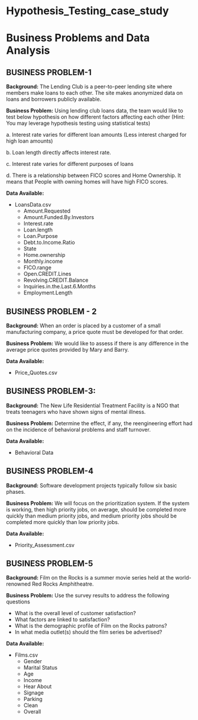 # Hypothesis_Testing_case_study

# Business Problems and Data Analysis

## BUSINESS PROBLEM-1
**Background:** 
The Lending Club is a peer-to-peer lending site where members make loans to each other. The site makes anonymized data on loans and borrowers publicly available.

**Business Problem:**
Using lending club loans data, the team would like to test below hypothesis on how different factors affecting each other (Hint: You may leverage hypothesis testing using statistical tests)

a. Interest rate varies for different loan amounts (Less interest charged for high loan amounts)

b. Loan length directly affects interest rate.

c. Interest rate varies for different purposes of loans

d. There is a relationship between FICO scores and Home Ownership. It means that People with owning homes will have high FICO scores.

**Data Available:**
- LoansData.csv
  - Amount.Requested
  - Amount.Funded.By.Investors
  - Interest.rate
  - Loan.length
  - Loan.Purpose
  - Debt.to.Income.Ratio
  - State
  - Home.ownership
  - Monthly.income
  - FICO.range
  - Open.CREDIT.Lines
  - Revolving.CREDIT.Balance
  - Inquiries.in.the.Last.6.Months
  - Employment.Length

## BUSINESS PROBLEM - 2
**Background:**
When an order is placed by a customer of a small manufacturing company, a price quote must be developed for that order.

**Business Problem:**
We would like to assess if there is any difference in the average price quotes provided by Mary and Barry.

**Data Available:**
- Price_Quotes.csv

## BUSINESS PROBLEM-3:
**Background:**
The New Life Residential Treatment Facility is a NGO that treats teenagers who have shown signs of mental illness.

**Business Problem:**
Determine the effect, if any, the reengineering effort had on the incidence of behavioral problems and staff turnover.

**Data Available:**
- Behavioral Data

## BUSINESS PROBLEM-4
**Background:**
Software development projects typically follow six basic phases.

**Business Problem:**
We will focus on the prioritization system. If the system is working, then high priority jobs, on average, should be completed more quickly than medium priority jobs, and medium priority jobs should be completed more quickly than low priority jobs.

**Data Available:**
- Priority_Assessment.csv

## BUSINESS PROBLEM-5
**Background:**
Film on the Rocks is a summer movie series held at the world-renowned Red Rocks Amphitheatre.

**Business Problem:**
Use the survey results to address the following questions
- What is the overall level of customer satisfaction?
- What factors are linked to satisfaction?
- What is the demographic profile of Film on the Rocks patrons?
- In what media outlet(s) should the film series be advertised?

**Data Available:**
- Films.csv
  - Gender
  - Marital Status
  - Age
  - Income
  - Hear About
  - Signage
  - Parking
  - Clean
  - Overall
